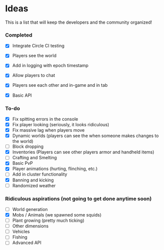 Ideas
=====

This is a list that will keep the developers and the community organized!

### Completed
 - [x] Integrate Circle CI testing
 - [x] Players see the world
 - [x] Add in logging with epoch timestamp
 - [x] Allow players to chat
 - [x] Players see each other and in-game and in tab
 - [x] Basic API


### To-do
 - [x] Fix spitting errors in the console
 - [x] Fix player looking (seriously, it looks ridiculous)
 - [x] Fix massive lag when players move
 - [x] Dynamic worlds (players can see the when someone makes changes to the world)
 - [ ] Block dropping
 - [x] Inventories (Players can see other players armor and handheld items)
 - [ ] Crafting and Smelting
 - [x] Basic PvP
 - [x] Player animations (hurting, flinching, etc.)
 - [ ] Add in cluster functionality
 - [x] Banning and kicking
 - [ ] Randomized weather

### Ridiculous aspirations (not going to get done anytime soon)
 - [ ] World generation
 - [x] Mobs / Animals (we spawned some squids)
 - [ ] Plant growing (pretty much ticking)
 - [ ] Other dimensions
 - [ ] Vehicles
 - [ ] Fishing
 - [ ] Advanced API

